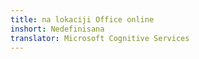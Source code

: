 ```yaml
---
title: na lokaciji Office online
inshort: Nedefinisana
translator: Microsoft Cognitive Services
---
```




